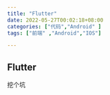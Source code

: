 ```yaml
---
title: "Flutter"
date: 2022-05-27T00:02:18+08:00
categories: ["代码","Android" ]
tags: ["前端" ,"Android","IOS"]

---
```



## Flutter
挖个坑 
